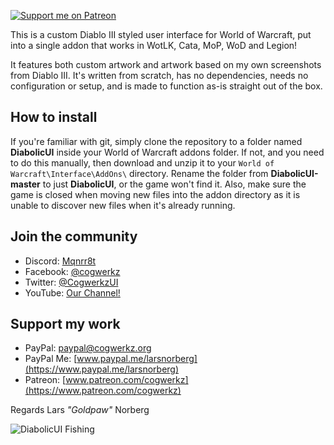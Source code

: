 [ ![Support me on Patreon](http://i.imgur.com/kVU2d3f.png) ](https://www.patreon.com/cogwerkz)

This is a custom Diablo III styled user interface for World of Warcraft, put into a single addon that works in WotLK, Cata, MoP, WoD and Legion!

It features both custom artwork and artwork based on my own screenshots from Diablo III. It's written from scratch, has no dependencies, needs no configuration or setup, and is made to function as-is straight out of the box.


## How to install

If you're familiar with git, simply clone the repository to a folder named **DiabolicUI** inside your World of Warcraft addons folder. If not, and you need to do this manually, then download and unzip it to your `World of Warcraft\Interface\AddOns\` directory. Rename the folder from **DiabolicUI-master** to just **DiabolicUI**, or the game won't find it. Also, make sure the game is closed when moving new files into the addon directory as it is unable to discover new files when it's already running. 

## Join the community

* Discord: [Mqnrr8t](https://discord.gg/Mqnrr8t)
* Facebook: [@cogwerkz](https://www.facebook.com/cogwerkz)
* Twitter: [@CogwerkzUI](https://twitter.com/CogwerkzUI)
* YouTube: [Our Channel!](https://www.youtube.com/channel/UCj9681Bm05b2gSmlU69aE2w)

## Support my work

* PayPal: [paypal@cogwerkz.org](https://www.paypal.com/cgi-bin/webscr?hosted_button_id=NYTWF68FKGLL6&item_name=DiabolicUI+%28By+Lars+Norberg%29&cmd=_s-xclick) 
* PayPal Me: [www.paypal.me/larsnorberg](https://www.paypal.me/larsnorberg)
* Patreon: [www.patreon.com/cogwerkz](https://www.patreon.com/cogwerkz)

Regards
Lars *"Goldpaw"* Norberg

![DiabolicUI Fishing](https://github.com/cogwerkz/DiabolicUI/wiki/images/Screenshot%20from%202018-02-06%2011-23-28.png) 
